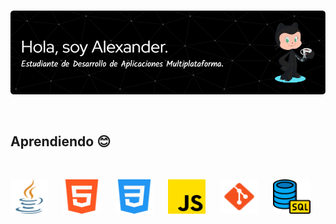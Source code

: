 # 

<a href="https://github.com/alexfdb"><img src="header.png" alt="header" style="max-width: 100%; height: auto;"></a>

<br>

## Aprendiendo :blush:

<br>

<a href="https://www.java.com"><img src="java.png" alt="java" style="width: 60px; height: 55px; margin-right: 20px;"></a> 
<a href="https://www.w3.org/html/"><img src="html.png" alt="html" style="width: 60px; height: 55px; margin-right: 20px;"></a> 
<a href="https://www.w3.org/Style/CSS/"><img src="css.png" alt="css" style="width: 60px; height: 55px; margin-right: 20px;"></a> 
<a href="https://lenguajejs.com"><img src="js.png" alt="js" style="width: 60px; height: 55px; margin-right: 20px;"></a> 
<a href="https://git-scm.com"><img src="git.png" alt="git" style="width: 60px; height: 55px; margin-right: 20px;"></a> 
<a href="https://262.ecma-international.org/"><img src="sql.png" alt="sql" style="width: 60px; height: 55px; margin-right: 20px;"></a> 

